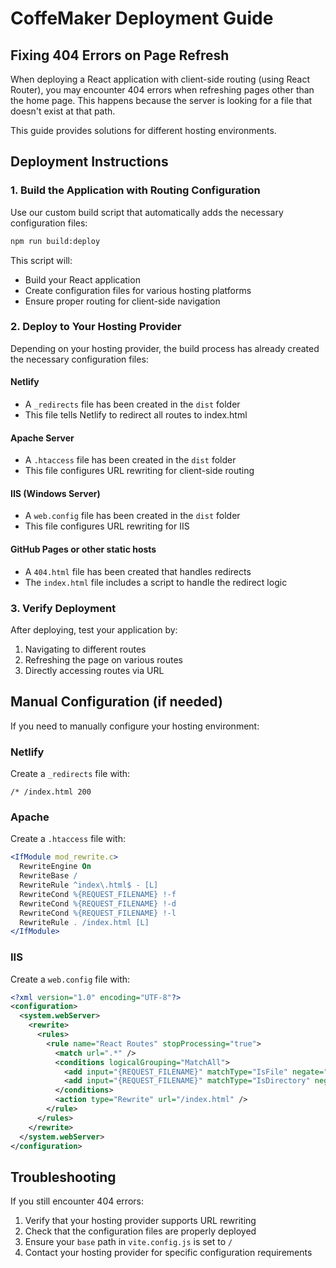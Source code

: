 # CoffeMaker Deployment Guide

## Fixing 404 Errors on Page Refresh

When deploying a React application with client-side routing (using React Router), you may encounter 404 errors when refreshing pages other than the home page. This happens because the server is looking for a file that doesn't exist at that path.

This guide provides solutions for different hosting environments.

## Deployment Instructions

### 1. Build the Application with Routing Configuration

Use our custom build script that automatically adds the necessary configuration files:

```bash
npm run build:deploy
```

This script will:
- Build your React application
- Create configuration files for various hosting platforms
- Ensure proper routing for client-side navigation

### 2. Deploy to Your Hosting Provider

Depending on your hosting provider, the build process has already created the necessary configuration files:

#### Netlify
- A `_redirects` file has been created in the `dist` folder
- This file tells Netlify to redirect all routes to index.html

#### Apache Server
- A `.htaccess` file has been created in the `dist` folder
- This file configures URL rewriting for client-side routing

#### IIS (Windows Server)
- A `web.config` file has been created in the `dist` folder
- This file configures URL rewriting for IIS

#### GitHub Pages or other static hosts
- A `404.html` file has been created that handles redirects
- The `index.html` file includes a script to handle the redirect logic

### 3. Verify Deployment

After deploying, test your application by:
1. Navigating to different routes
2. Refreshing the page on various routes
3. Directly accessing routes via URL

## Manual Configuration (if needed)

If you need to manually configure your hosting environment:

### Netlify
Create a `_redirects` file with:
```
/* /index.html 200
```

### Apache
Create a `.htaccess` file with:
```apache
<IfModule mod_rewrite.c>
  RewriteEngine On
  RewriteBase /
  RewriteRule ^index\.html$ - [L]
  RewriteCond %{REQUEST_FILENAME} !-f
  RewriteCond %{REQUEST_FILENAME} !-d
  RewriteCond %{REQUEST_FILENAME} !-l
  RewriteRule . /index.html [L]
</IfModule>
```

### IIS
Create a `web.config` file with:
```xml
<?xml version="1.0" encoding="UTF-8"?>
<configuration>
  <system.webServer>
    <rewrite>
      <rules>
        <rule name="React Routes" stopProcessing="true">
          <match url=".*" />
          <conditions logicalGrouping="MatchAll">
            <add input="{REQUEST_FILENAME}" matchType="IsFile" negate="true" />
            <add input="{REQUEST_FILENAME}" matchType="IsDirectory" negate="true" />
          </conditions>
          <action type="Rewrite" url="/index.html" />
        </rule>
      </rules>
    </rewrite>
  </system.webServer>
</configuration>
```

## Troubleshooting

If you still encounter 404 errors:

1. Verify that your hosting provider supports URL rewriting
2. Check that the configuration files are properly deployed
3. Ensure your `base` path in `vite.config.js` is set to `/`
4. Contact your hosting provider for specific configuration requirements